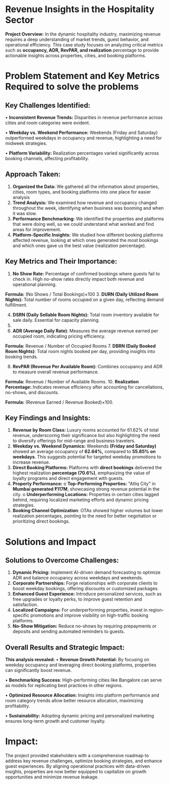 # Revenue Insights in the Hospitality Sector 
**Project Overview:**
In the dynamic hospitality industry, maximizing revenue requires a deep understanding of market trends, guest behavior, and operational efficiency. 
This case study focuses on analyzing critical metrics such as **occupancy, ADR, RevPAR, and realization** percentage to provide actionable insights across properties, cities, and booking platforms.

# Problem Statement and Key Metrics Required to solve the problems

## Key Challenges Identified:
•	**Inconsistent Revenue Trends:** Disparities in revenue performance across cities and room categories were evident.

•	**Weekday vs. Weekend Performance:** Weekends (Friday and Saturday) outperformed weekdays in occupancy and revenue, highlighting a need for midweek strategies.

•	**Platform Variability:** Realization percentages varied significantly across booking channels, affecting profitability.

## Approach Taken:
1.	**Organized the Data:** We gathered all the information about properties, cities, room types, and booking platforms into one place for easier analysis
2.	**Trend Analysis:** We examined how revenue and occupancy changed throughout the week, identifying when business was booming and when it was slow.
3.	**Performance Benchmarking:** We identified the properties and platforms that were doing well, so we could understand what worked and find areas for improvement.
4.	**Platform-Specific Insights:** We studied how different booking platforms affected revenue, looking at which ones generated the most bookings and which ones gave us the best value (realization percentage).

## Key Metrics and Their Importance:
1.	**No Show Rate:** Percentage of confirmed bookings where guests fail to check in. High no-show rates directly impact both revenue and operational planning.

  **Formula:** 
   (No Shows / Total Bookings)×100
3.	**DURN (Daily Utilized Room Nights):** Total number of rooms occupied on a given day, reflecting demand fulfillment.

4.	**DSRN (Daily Sellable Room Nights):** Total room inventory available for sale daily. Essential for capacity planning.
5.	
6.	**ADR (Average Daily Rate)**: Measures the average revenue earned per occupied room, indicating pricing efficiency.
   
   **Formula:** 
   Revenue / Number of Occupied Rooms
7.	**DBRN (Daily Booked Room Nights)**: Total room nights booked per day, providing insights into booking trends.

8.	**RevPAR (Revenue Per Available Room):** Combines occupancy and ADR to measure overall revenue performance.
   
   **Formula:** Revenue / Number of Available Rooms.
10.	**Realization Percentage:** Indicates revenue efficiency after accounting for cancellations, no-shows, and discounts.
    
   **Formula:** (Revenue Earned / Revenue Booked)×100.

## Key Findings and Insights:
1.	**Revenue by Room Class:** Luxury rooms accounted for 61.62% of total revenue, underscoring their significance but also highlighting the need to diversify offerings for mid-range and business travelers.
2.	**Weekday vs. Weekend Dynamics:** Weekends **(Friday and Saturday)** showed an average occupancy of **62.64%,** compared to **55.85% on weekdays**. This suggests potential for targeted weekday promotions to increase revenue.
3.	**Direct Booking Platforms:** Platforms with **direct bookings** delivered the highest realization **percentage (70.6%)**, emphasizing the value of loyalty programs and direct engagement with guests.
4.	**Property Performance:**
        o	**Top-Performing Properties:** "Atliq City" in **Mumbai generated ₹117M**, showcasing strong revenue potential in the city.
        o	**Underperforming Locations:** Properties in certain cities lagged behind, requiring localized marketing efforts and dynamic pricing strategies.
5.	**Booking Channel Optimization**: OTAs showed higher volumes but lower realization percentages, pointing to the need for better negotiation or prioritizing direct bookings.

# Solutions and Impact

## Solutions to Overcome Challenges:
1.	**Dynamic Pricing:** Implement AI-driven demand forecasting to optimize ADR and balance occupancy across weekdays and weekends.
2.	**Corporate Partnerships:** Forge relationships with corporate clients to boost weekday bookings, offering discounts or customized packages.
3.	**Enhanced Guest Experience:** Introduce personalized services, such as free upgrades or loyalty perks, to improve guest retention and satisfaction.
4.	**Localized Campaigns:** For underperforming properties, invest in region-specific promotions and improve visibility on high-traffic booking platforms.
5.	**No-Show Mitigation:** Reduce no-shows by requiring prepayments or deposits and sending automated reminders to guests.

## Overall Results and Strategic Impact:
**This analysis revealed:**
•	**Revenue Growth Potential:** By focusing on weekday occupancy and leveraging direct booking platforms, properties can significantly boost revenue.

•	**Benchmarking Success**: High-performing cities like Bangalore can serve as models for replicating best practices in other regions.

•	**Optimized Resource Allocation:** Insights into platform performance and room category trends allow better resource allocation, maximizing profitability.

•	**Sustainability:** Adopting dynamic pricing and personalized marketing ensures long-term growth and customer loyalty.

# Impact:
The project provided stakeholders with a comprehensive roadmap to address key revenue challenges, optimize booking strategies, and enhance guest experiences. 
By aligning operational practices with data-driven insights, properties are now better equipped to capitalize on growth opportunities and minimize revenue leakage.




